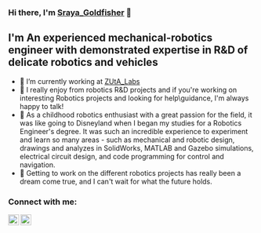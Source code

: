 ### Hi there, I'm [Sraya_Goldfisher][website] 👋

## I'm An experienced mechanical-robotics engineer with demonstrated expertise in R&D of delicate robotics and vehicles

- 🔭 I’m currently working at [ZUtA_Labs][company]
- 💬 I really enjoy from robotics R&D projects 
      and if you're working on interesting Robotics projects 
      and looking for help\guidance, I'm always happy to talk!
- 🌱 As a childhood robotics enthusiast with a great passion for the field, 
      it was like going to Disneyland when I began my studies for a Robotics Engineer's degree. 
      It was such an incredible experience to experiment and learn so many areas - 
      such as mechanical and robotic design, drawings and analyzes in SolidWorks, 
      MATLAB and Gazebo simulations, electrical circuit design, 
      and code programming for control and navigation.
- 👯 Getting to work on the different robotics projects has really been a dream come true, 
      and I can't wait for what the future holds.

### Connect with me:

[<img align="left" alt="SrayaGoldfisher | YouTube" width="22px" src="https://cdn.jsdelivr.net/npm/simple-icons@v3/icons/youtube.svg" />][youtube]
[<img align="left" alt="SrayaGoldfisher | LinkedIn" width="22px" src="https://cdn.jsdelivr.net/npm/simple-icons@v3/icons/linkedin.svg" />][linkedin]

</details>

[website]: http://www.linkedin.com/in/Sraya-Goldfisher
[company]: https://www.zutalabs.com/
[youtube]: https://www.youtube.com/channel/UCm1MNLkXrmuwaoFIFxE9zVA
[linkedin]: http://www.linkedin.com/in/Sraya-Goldfisher
